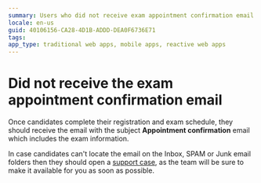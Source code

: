 ```yaml
---
summary: Users who did not receive exam appointment confirmation email. Learn how to get the details of your exam appointment.
locale: en-us
guid: 40106156-CA28-4D1B-ADDD-DEA0F6736E71
tags: 
app_type: traditional web apps, mobile apps, reactive web apps
---
```


# Did not receive the exam appointment confirmation email

Once candidates complete their registration and exam schedule, they should receive the email with the subject **Appointment confirmation** email which includes the exam information.

In case candidates can't locate the email on the Inbox, SPAM or Junk email folders then they should open a [support case](https://www.outsystems.com/SPP_Ticket_UI/open-support-case), as the team will be sure to make it available for you as soon as possible.

